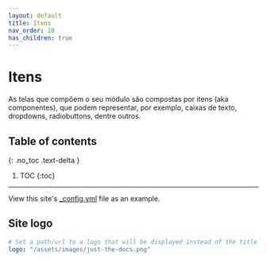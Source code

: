 ```yaml
---
layout: default
title: Itens
nav_order: 10
has_children: true
---
```

# Itens

As telas que compõem o seu módulo são compostas por itens (aka componentes), que podem representar, por exemplo, caixas de texto, dropdowns, radiobuttons, dentre outros.

## Table of contents
{: .no_toc .text-delta }

1. TOC
{:toc}

---


View this site's [_config.yml](https://github.com/pmarsceill/just-the-docs/tree/master/_config.yml) file as an example.


## Site logo

```yaml
# Set a path/url to a logo that will be displayed instead of the title
logo: "/assets/images/just-the-docs.png"
```


